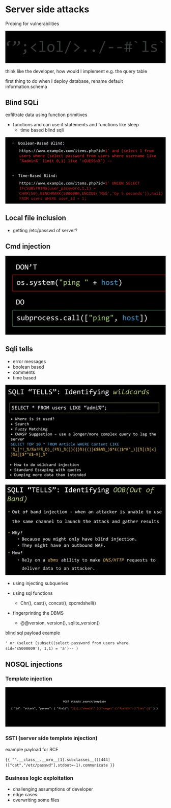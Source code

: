 # Server side attacks



Probing for vulnerabilities

![Screen Shot 2021-06-24 at 2.05.21 pm](./images/11.png)

think like the developer, how would I implement e.g. the query table

first thing to do when I deploy database, rename default information.schema 



## Blind SQLi

exfiltrate data using function primitives

- functions and can use if statements and functions like sleep
  - time based blind sqli



![Screen Shot 2021-06-24 at 4.26.19 pm](./images/12.png)



## Local file inclusion

- getting /etc/passwd of server?

## Cmd injection

![Screen Shot 2021-06-24 at 7.46.08 pm](./images/13)



## Sqli tells

- error messages
- boolean based
- comments
- time based

![Screen Shot 2021-06-27 at 12.08.46 am](./images/14.png)

![Screen Shot 2021-06-27 at 12.43.08 am](./images/15.png)

- using injecting subqueries

- using sql functions

  - Chr(), cast(), concat(), xpcmdshell()

- fingerprinting the DBMS

  - @@version, version(), sqlite_version()

  

blind sql payload example

`' or (select (subset((select password from users where sid='s5000009'), 1,1) = 'a')-- )`

## NOSQL injections

### Template injection

![Screen Shot 2021-06-27 at 1.45.32 am](./images/1.png)



### SSTI (server side template injection)

example payload for RCE

`{{ "".__class__.__mro__[1].subclasses__()[444](["cat","/etc/passwd"],stdout=-1).communicate }}`



### Business logic exploitation

- challenging assumptions of developer
- edge cases
- overwriting some files

